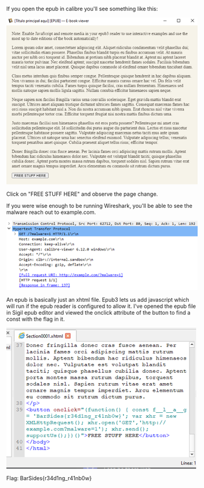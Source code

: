
If you open the epub in calibre you'll see something like this:

![First Peek](./img/first_peek.png)

Click on "FREE STUFF HERE" and observe the page change.

If you were wise enough to be running Wireshark, you'll be able to see the malware reach out to example.com.

![Wireshark](./img/wireshark.png)

An epub is basically just an xhtml file. Epub3 lets us add javascript which will run if the epub reader is configured to allow it. I've opened the epub file in Sigil epub editor and viewed the onclick attribute of the button to find a const with the flag in it.

![Flag](./img/flag.png)

Flag: BarSides{r34d1ng_r41nb0w}